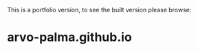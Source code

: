 This is a portfolio version, to see the built version please browse:
<br/>
<h1><b>arvo-palma.github.io</b></h1>
<br/>

